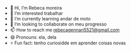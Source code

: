 - 👋 Hi, I’m Rebeca moreira 
- 👀 I’m interested trabalhar
- 🌱 I’m currently learning andar de moto
- 💞️ I’m looking to collaborate on meu progresso
- 📫 How to reach me rebecagennari5521@gmail.com
- 😄 Pronouns: ela, dela
- ⚡ Fun fact: tenho curiosidde em aprender coisas novas

<!---
rebecalinda30/rebecalinda30 is a ✨ special ✨ repository because its `README.md` (this file) appears on your GitHub profile.
You can click the Preview link to take a look at your changes.
--->
